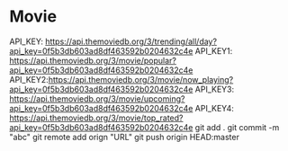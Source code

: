 # Movie
API_KEY: https://api.themoviedb.org/3/trending/all/day?api_key=0f5b3db603ad8df463592b0204632c4e
API_KEY1: https://api.themoviedb.org/3/movie/popular?api_key=0f5b3db603ad8df463592b0204632c4e
API_KEY2:https://api.themoviedb.org/3/movie/now_playing?api_key=0f5b3db603ad8df463592b0204632c4e
API_KEY3: https://api.themoviedb.org/3/movie/upcoming?api_key=0f5b3db603ad8df463592b0204632c4e
API_KEY4: https://api.themoviedb.org/3/movie/top_rated?api_key=0f5b3db603ad8df463592b0204632c4e
git add .
git commit -m "abc"
git remote add orign "URL"
git push origin HEAD:master
